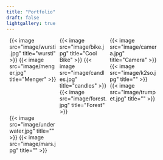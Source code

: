 ```yaml
---
title: "Portfolio"
draft: false
lightgallery: true
---
```


<style>

.page {
    width: 90%;
    max-width: 100%;
}   

.row {
  display: flex;
  flex-wrap: wrap;
  padding: 0 4px;
}

/* Create four equal columns that sits next to each other */
.column {
  flex: 22%;
  max-width: 25%;
  padding: 0 4px;
}

.column img {
  margin-top: 8px;
  vertical-align: middle;
  width: 100%;
}

.lg-sub-html {
  display: none;
}

/* Responsive layout - makes a two column-layout instead of four columns */
@media screen and (max-width: 800px) {
  .column {
    flex: 50%;
    max-width: 50%;
  }
}

/* Responsive layout - makes the two columns stack on top of each other instead of next to each other */
@media screen and (max-width: 600px) {
  .column {
    flex: 100%;
    max-width: 100%;
  }
}
</style>

<div class="row">
  <div class="column">
    {{< image src="image/wursti.jpg" title="wursti" >}}
    {{< image src="image/menger.jpg" title="Menger" >}}
  </div>
  <div class="column">
    {{< image src="image/bike.jpg" title="Cool Bike" >}}
    {{< image src="image/candles.jpg" title="candles" >}}
    {{< image src="image/forest.jpg" title="Forest" >}}
  </div>
  <div class="column">
    {{< image src="image/camera.jpg" title="Camera" >}}
    {{< image src="image/k2so.jpg" title="" >}}
    {{< image src="image/trumpet.jpg" title="" >}}
  </div>
  <div class="column">
    {{< image src="image/underwater.jpg" title="" >}}
    {{< image src="image/mars.jpg" title="" >}}
  </div>
</div>
